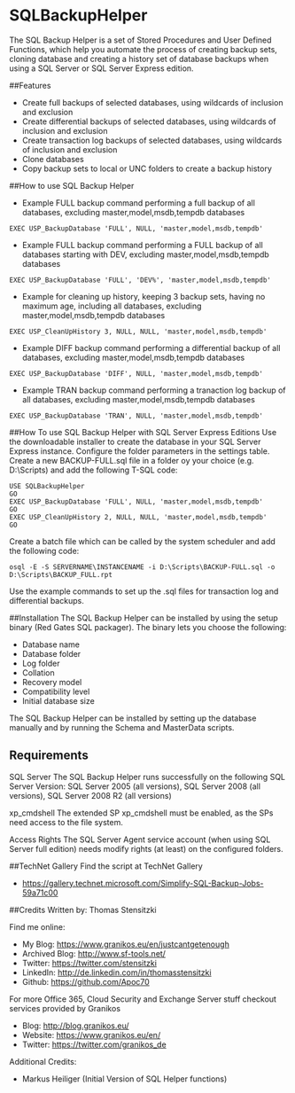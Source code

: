 # SQLBackupHelper
The SQL Backup Helper is a set of Stored Procedures and User Defined Functions, which help you automate the process of creating backup sets, cloning database and creating a history set of database backups when using a SQL Server or SQL Server Express edition.

##Features
* Create full backups of selected databases, using wildcards of inclusion and exclusion
* Create differential backups of selected databases, using wildcards of inclusion and exclusion
* Create transaction log backups of selected databases, using wildcards of inclusion and exclusion
* Clone databases
* Copy backup sets to local or UNC folders to create a backup history

##How to use SQL Backup Helper

* Example FULL backup command performing a full backup of all databases, excluding master,model,msdb,tempdb databases 
```
EXEC USP_BackupDatabase 'FULL', NULL, 'master,model,msdb,tempdb'
```

* Example FULL backup command performing a FULL backup of all databases starting with DEV, excluding master,model,msdb,tempdb databases

```
EXEC USP_BackupDatabase 'FULL', 'DEV%', 'master,model,msdb,tempdb'
```

* Example for cleaning up history, keeping 3 backup sets, having no maximum age, including all databases, excluding master,model,msdb,tempdb databases

```
EXEC USP_CleanUpHistory 3, NULL, NULL, 'master,model,msdb,tempdb'
```

* Example DIFF backup command performing a differential backup of all databases, excluding master,model,msdb,tempdb databases 
```
EXEC USP_BackupDatabase 'DIFF', NULL, 'master,model,msdb,tempdb'
```

* Example TRAN backup command performing a tranaction log backup of all databases, excluding master,model,msdb,tempdb databases 
```
EXEC USP_BackupDatabase 'TRAN', NULL, 'master,model,msdb,tempdb'
```

##How To use SQL Backup Helper with SQL Server Express Editions
Use the downloadable installer to create the database in your SQL Server Express instance. Configure the folder parameters in the settings table.
Create a new BACKUP-FULL.sql file in a folder oy your choice (e.g. D:\Scripts) and add the following T-SQL code:
```
USE SQLBackupHelper
GO
EXEC USP_BackupDatabase 'FULL', NULL, 'master,model,msdb,tempdb'
GO
EXEC USP_CleanUpHistory 2, NULL, NULL, 'master,model,msdb,tempdb'
GO
```
Create a batch file which can be called by the system scheduler and add the following code:
```
osql -E -S SERVERNAME\INSTANCENAME -i D:\Scripts\BACKUP-FULL.sql -o D:\Scripts\BACKUP_FULL.rpt
```

Use the example commands to set up the .sql files for transaction log and differential backups.

##Installation
The SQL Backup Helper can be installed by using the setup binary (Red Gates SQL packager). The binary lets you choose the following:

* Database name
* Database folder
* Log folder
* Collation
* Recovery model
* Compatibility level
* Initial database size

The SQL Backup Helper can be installed by setting up the database manually and by running the Schema and MasterData scripts.

## Requirements
SQL Server
The SQL Backup Helper runs successfully on the following SQL Server Version: SQL Server 2005 (all versions), SQL Server 2008 (all versions), SQL Server 2008 R2 (all versions)

xp_cmdshell
The extended SP xp_cmdshell must be enabled, as the SPs need access to the file system. 

Access Rights
The SQL Server Agent service account (when using SQL Server full edition) needs modify rights (at least) on the configured folders.

##TechNet Gallery
Find the script at TechNet Gallery
* https://gallery.technet.microsoft.com/Simplify-SQL-Backup-Jobs-59a71c00

##Credits
Written by: Thomas Stensitzki

Find me online:

* My Blog: https://www.granikos.eu/en/justcantgetenough
* Archived Blog:	http://www.sf-tools.net/
* Twitter:	https://twitter.com/stensitzki
* LinkedIn:	http://de.linkedin.com/in/thomasstensitzki
* Github:	https://github.com/Apoc70

For more Office 365, Cloud Security and Exchange Server stuff checkout services provided by Granikos

* Blog:     http://blog.granikos.eu/
* Website:	https://www.granikos.eu/en/
* Twitter:	https://twitter.com/granikos_de

Additional Credits:
* Markus Heiliger (Initial Version of SQL Helper functions)